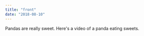 ```yaml
---
title: "front"
date: "2018-08-10"
---
```

Pandas are really sweet.
Here's a video of a panda eating sweets.